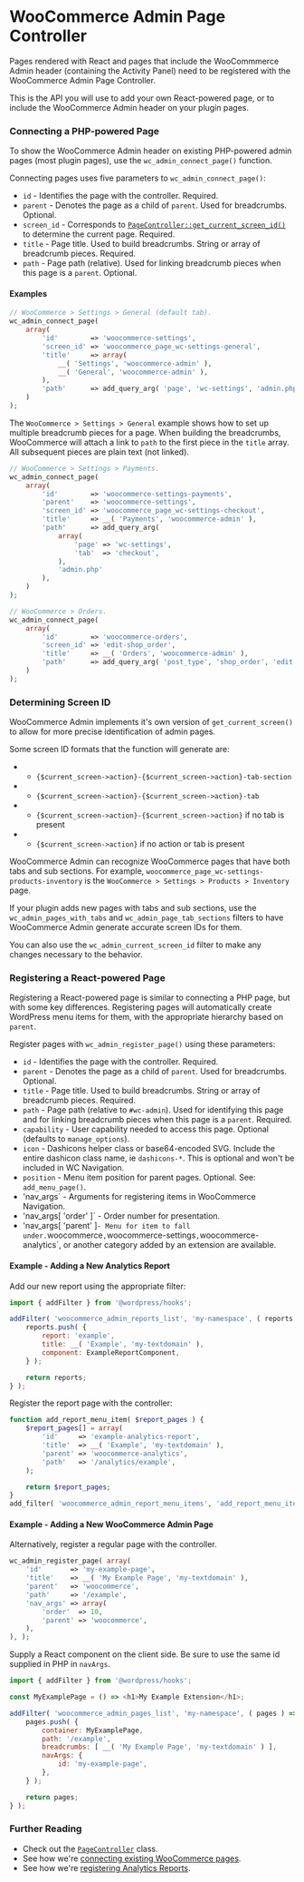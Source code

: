 # WooCommerce Admin Page Controller

Pages rendered with React and pages that include the WooCommmerce Admin header (containing the Activity Panel) need to be registered with the WooCommerce Admin Page Controller.

This is the API you will use to add your own React-powered page, or to include the WooCommerce Admin header on your plugin pages.

### Connecting a PHP-powered Page

To show the WooCommerce Admin header on existing PHP-powered admin pages (most plugin pages), use the `wc_admin_connect_page()` function.

Connecting pages uses five parameters to `wc_admin_connect_page()`:

-   `id` - Identifies the page with the controller. Required.
-   `parent` - Denotes the page as a child of `parent`. Used for breadcrumbs. Optional.
-   `screen_id` - Corresponds to [`PageController::get_current_screen_id()`](../includes/page-controller/class-wc-admin-page-controller.php#L219) to determine the current page. Required.
-   `title` - Page title. Used to build breadcrumbs. String or array of breadcrumb pieces. Required.
-   `path` - Page path (relative). Used for linking breadcrumb pieces when this page is a `parent`. Optional.

#### Examples

```php
// WooCommerce > Settings > General (default tab).
wc_admin_connect_page(
	array(
		'id'        => 'woocommerce-settings',
		'screen_id' => 'woocommerce_page_wc-settings-general',
		'title'     => array(
			__( 'Settings', 'woocommerce-admin' ),
			__( 'General', 'woocommerce-admin' ),
		),
		'path'      => add_query_arg( 'page', 'wc-settings', 'admin.php' ),
	)
);
```

The `WooCommerce > Settings > General` example shows how to set up multiple breadcrumb pieces for a page. When building the breadcrumbs, WooCommerce will attach a link to `path` to the first piece in the `title` array. All subsequent pieces are plain text (not linked).

```php
// WooCommerce > Settings > Payments.
wc_admin_connect_page(
	array(
		'id'        => 'woocommerce-settings-payments',
		'parent'    => 'woocommerce-settings',
		'screen_id' => 'woocommerce_page_wc-settings-checkout',
		'title'     => __( 'Payments', 'woocommerce-admin' ),
		'path'      => add_query_arg(
			array(
				'page' => 'wc-settings',
				'tab'  => 'checkout',
			),
			'admin.php'
		),
	)
);

// WooCommerce > Orders.
wc_admin_connect_page(
	array(
		'id'        => 'woocommerce-orders',
		'screen_id' => 'edit-shop_order',
		'title'     => __( 'Orders', 'woocommerce-admin' ),
		'path'      => add_query_arg( 'post_type', 'shop_order', 'edit.php' ),
	)
);
```

### Determining Screen ID

WooCommerce Admin implements it's own version of `get_current_screen()` to allow for more precise identification of admin pages.

Some screen ID formats that the function will generate are:

-   -   `{$current_screen->action}-{$current_screen->action}-tab-section`
-   -   `{$current_screen->action}-{$current_screen->action}-tab`
-   -   `{$current_screen->action}-{$current_screen->action}` if no tab is present
-   -   `{$current_screen->action}` if no action or tab is present

WooCommerce Admin can recognize WooCommerce pages that have both tabs and sub sections. For example, `woocommerce_page_wc-settings-products-inventory` is the `WooCommerce > Settings > Products > Inventory` page.

If your plugin adds new pages with tabs and sub sections, use the `wc_admin_pages_with_tabs` and `wc_admin_page_tab_sections` filters to have WooCommerce Admin generate accurate screen IDs for them.

You can also use the `wc_admin_current_screen_id` filter to make any changes necessary to the behavior.

### Registering a React-powered Page

Registering a React-powered page is similar to connecting a PHP page, but with some key differences. Registering pages will automatically create WordPress menu items for them, with the appropriate hierarchy based on `parent`.

Register pages with `wc_admin_register_page()` using these parameters:

-   `id` - Identifies the page with the controller. Required.
-   `parent` - Denotes the page as a child of `parent`. Used for breadcrumbs. Optional.
-   `title` - Page title. Used to build breadcrumbs. String or array of breadcrumb pieces. Required.
-   `path` - Page path (relative to `#wc-admin`). Used for identifying this page and for linking breadcrumb pieces when this page is a `parent`. Required.
-   `capability` - User capability needed to access this page. Optional (defaults to `manage_options`).
-   `icon` - Dashicons helper class or base64-encoded SVG. Include the entire dashicon class name, ie `dashicons-*`. This is optional and won't be included in WC Navigation.
-   `position` - Menu item position for parent pages. Optional. See: `add_menu_page()`.
-   'nav_args` - Arguments for registering items in WooCommerce Navigation.
-   'nav_args[ 'order' ]` - Order number for presentation.
-   'nav_args[ 'parent' ]`- Menu for item to fall under.`woocommerce`,`woocommerce-settings`,`woocommerce-analytics`, or another category added by an extension are available.

#### Example - Adding a New Analytics Report

Add our new report using the appropriate filter:

```javascript
import { addFilter } from '@wordpress/hooks';

addFilter( 'woocommerce_admin_reports_list', 'my-namespace', ( reports ) => {
	reports.push( {
		report: 'example',
		title: __( 'Example', 'my-textdomain' ),
		component: ExampleReportComponent,
	} );

	return reports;
} );
```

Register the report page with the controller:

```php
function add_report_menu_item( $report_pages ) {
	$report_pages[] = array(
		'id'     => 'example-analytics-report',
		'title'  => __( 'Example', 'my-textdomain' ),
		'parent' => 'woocommerce-analytics',
		'path'   => '/analytics/example',
	);

	return $report_pages;
}
add_filter( 'woocommerce_admin_report_menu_items', 'add_report_menu_item' );
```

#### Example - Adding a New WooCommerce Admin Page

Alternatively, register a regular page with the controller.

```php
wc_admin_register_page( array(
	'id'       => 'my-example-page',
	'title'    => __( 'My Example Page', 'my-textdomain' ),
	'parent'   => 'woocommerce',
	'path'     => '/example',
	'nav_args' => array(
		'order'  => 10,
		'parent' => 'woocommerce',
	),
), );
```

Supply a React component on the client side. Be sure to use the same id supplied in PHP in `navArgs`.

```javascript
import { addFilter } from '@wordpress/hooks';

const MyExamplePage = () => <h1>My Example Extension</h1>;

addFilter( 'woocommerce_admin_pages_list', 'my-namespace', ( pages ) => {
	pages.push( {
		container: MyExamplePage,
		path: '/example',
		breadcrumbs: [ __( 'My Example Page', 'my-textdomain' ) ],
		navArgs: {
			id: 'my-example-page',
		},
	} );

	return pages;
} );
```

### Further Reading

-   Check out the [`PageController`](../includes/page-controller/class-wc-admin-page-controller.php) class.
-   See how we're [connecting existing WooCommerce pages](../includes/page-controller/connect-existing-pages.php).
-   See how we're [registering Analytics Reports](../includes/features/analytics/class-wc-admin-analytics.php#L75).
